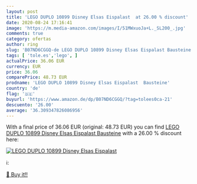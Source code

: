 ```yaml
---
layout: post
title: 'LEGO DUPLO 10899 Disney Elsas Eispalast  at 26.00 % discount'
date: 2020-08-24 17:16:41
image: 'https://m.media-amazon.com/images/I/51MWxuoJa+L._SL200_.jpg'
comments: true
category: ofertas
author: ring
slug: 'B07ND6CGGQ-de LEGO DUPLO 10899 Disney Elsas Eispalast Bausteine'
tags: [ 'tole.es','lego', ]
actualPrice: 36.06 EUR
currency: EUR
price: 36.06
comparePrice: 48.73 EUR
prodname: 'LEGO DUPLO 10899 Disney Elsas Eispalast  Bausteine'
country: 'de'
flag: '🇩🇪'
buyurl: 'https://www.amazon.de/dp/B07ND6CGGQ/?tag=tolees0ca-21'
descuento: '26.00'
average: '36.309347826086956'
---
```


With a final price of 36.06 EUR (original: 48.73 EUR) you can find [LEGO DUPLO 10899 Disney Elsas Eispalast  Bausteine](https://www.amazon.de/dp/B07ND6CGGQ/?tag=tolees0ca-21) with a  26.00 % discount here:

[![LEGO DUPLO 10899 Disney Elsas Eispalast ](https://m.media-amazon.com/images/I/51MWxuoJa+L._SL200_.jpg)](https://www.amazon.de/dp/B07ND6CGGQ/?tag=tolees0ca-21)

ℹ️:


[🛒 Buy it!!](https://www.amazon.de/dp/B07ND6CGGQ/?tag=tolees0ca-21)
